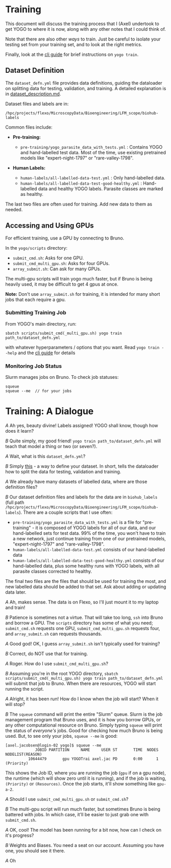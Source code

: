 # Training

This document will discuss the training process that I (Axel) undertook to get YOGO to where it is now, along with any other notes that I could think of.

Note that there are also other *ways* to train. Just be careful to isolate your testing set from your training set, and to look at the right metrics.

Finally, look at the [cli guide](https://github.com/czbiohub-sf/yogo/blob/main/docs/cli.md#yogo-train) for brief instructions on `yogo train`.

## Dataset Definition

The `dataset_defn.yml` file provides data definitions, guiding the dataloader on splitting data for testing, validation, and training. A detailed explanation is in [dataset_description.md](dataset_description.md).

Dataset files and labels are in:

```
/hpc/projects/flexo/MicroscopyData/Bioengineering/LFM_scope/biohub-labels
```

Common files include:

- **Pre-training:**
    - `pre-training/yogo_parasite_data_with_tests.yml` : Contains YOGO and hand-labelled test data. Most of the time, use existing pretrained models like "expert-night-1797" or "rare-valley-1798".

- **Human Labels:**
    - `human-labels/all-labelled-data-test.yml` : Only hand-labelled data.
    - `human-labels/all-labelled-data-test-good-healthy.yml` : Hand-labelled data and healthy YOGO labels. Parasite classes are marked as healthy.

The last two files are often used for training. Add new data to them as needed.

## Accessing and Using GPUs

For efficient training, use a GPU by connecting to Bruno.

In the `yogo/scripts` directory:

- `submit_cmd.sh`: Asks for one GPU.
- `submit_cmd_multi_gpu.sh`: Asks for four GPUs.
- `array_submit.sh`: Can ask for many GPUs.

The multi-gpu scripts will train yogo much faster, but if Bruno is being heavily used, it may be difficult to get 4 gpus at once.

**Note:** Don't use `array_submit.sh` for training, it is intended for many short jobs that each require a gpu.

### Submitting Training Job

From YOGO's main directory, run:

```
sbatch scripts/submit_cmd(_multi_gpu.sh) yogo train path_to/dataset_defn.yml
```

with whatever hyperparameters / options that you want. Read `yogo train --help` and the [cli guide](https://github.com/czbiohub-sf/yogo/blob/main/docs/cli.md#yogo-train) for details

### Monitoring Job Status

Slurm manages jobs on Bruno. To check job statuses:

```console
squeue
squeue --me  // for your jobs
```

# Training: A Dialogue

*A* Ah yes, beauty divine! Labels assigned! YOGO shall know, though how does it learn?

*B* Quite simply, my good friend! `yogo train path_to/dataset_defn.yml` will teach that model a thing or two (or seven?).

*A* Wait, what is this `dataset_defn.yml`?

*B* Simply [this](dataset_description.md) - a way to define your dataset. In short, tells the dataloader how to split the data for testing, validation and training.

*A* We already have many datasets of labelled data, where are those definition files?

*B* Our dataset definition files and labels for the data are in `biohub_labels` (full path `/hpc/projects/flexo/MicroscopyData/Bioengineering/LFM_scope/biohub-labels`). There are a couple scripts that I use often:

- `pre-training/yogo_parasite_data_with_tests.yml` is a file for "pre-training" - it is composed of YOGO labels for all of our data, and our hand-labelled sets for test data. 99% of the time, you won't have to train a new network, just continue training from one of our pretrained models, "expert-night-1797" and "rare-valley-1798".
- `human-labels/all-labelled-data-test.yml` consists of our hand-labelled data
- `human-labels/all-labelled-data-test-good-healthy.yml` consists of our hand-labelled data, plus some healthy runs with YOGO labels, with all parasite classes corrected to healthy.

The final two files are the files that should be used for training the most, and new labelled data should be added to that set. Ask about adding or updating data later.

*A* Ah, makes sense. The data is on Flexo, so I'll just mount it to my laptop and train!

*B* Patience is sometimes not a virtue. That will take too long, `ssh` into Bruno and borrow a GPU. The `scripts` directory has some of what you need; `submit_cmd.sh` requests one GPU, `submit_cmd_multi_gpu.sh` requests four, and `array_submit.sh` can requests thousands.

*A* Good god! OK, I guess `array_submit.sh` isn't typically used for training?

*B* Correct, do NOT use that for training.

*A* Roger. How do I use `submit_cmd_multi_gpu.sh`?

*B* Assuming you're in the root YOGO directory, `sbatch scripts/submit_cmd(_multi_gpu.sh) yogo train path_to/dataset_defn.yml` will submit that job to Bruno. When there are resources, YOGO will start running the script.

*A* Alright, it has been run! How do I know when the job will start? When it will stop?

*B* The `squeue` command will print the entire "Slurm" queue. Slurm is the job management program that Bruno uses, and it is how you borrow GPUs, or any other computational resource on Bruno. Simply typing `squeue` will print the status of *everyone's* jobs. Good for checking how much Bruno is being used. But, to see only your jobs, `squeue --me` is good:

```console
[axel.jacobsen@login-02 yogo]$ squeue --me
             JOBID PARTITION     NAME     USER ST       TIME  NODES NODELIST(REASON)
          10644479       gpu YOGOTrai axel.jac PD       0:00      1 (Priority)
```

This shows the Job ID, where you are running the job (`gpu` if on a gpu node), the runtime (which will show zero until it is running), and if the job is waiting, `(Priority)` or `(Resources)`. Once the job starts, it'll show something like `gpu-a-2`.

*A* Should I use `submit_cmd_multi_gpu.sh` or `submit_cmd.sh`?

*B* The multi-gpu script will run much faster, but sometimes Bruno is being battered with jobs. In which case, it'll be easier to just grab one with `submit_cmd.sh`.

*A* OK, cool! The model has been running for a bit now, how can I check on it's progress?

*B* Weights and Biases. You need a seat on our account. Assuming you have one, you should see it there.

*A* Oh
